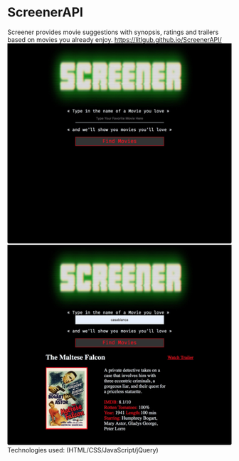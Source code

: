 # ScreenerAPI
Screener provides movie suggestions with synopsis, ratings and trailers based on movies you already enjoy.
 https://litlgub.github.io/ScreenerAPI/
 ![Screenshot1](ScreenerScreenShot1.jpg)
 ![Screenshot2](ScreenerScreenShot2.jpg)
 Technologies used: (HTML/CSS/JavaScript/jQuery)
